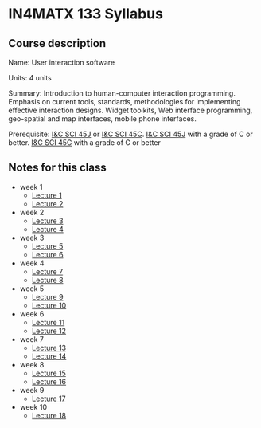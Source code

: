 # IN4MATX 133 Syllabus

## Course description

Name: User interaction software

Units: 4 units

Summary: Introduction to human-computer interaction programming. Emphasis on current tools, standards, methodologies for implementing effective interaction designs. Widget toolkits, Web interface programming, geo-spatial and map interfaces, mobile phone interfaces.

Prerequisite: [I&C SCI 45J](https://catalogue.uci.edu/search/?P=I%26C%20SCI%2045J "I&C SCI 45J") or [I&C SCI 45C](https://catalogue.uci.edu/search/?P=I%26C%20SCI%2045C "I&C SCI 45C"). [I&C SCI 45J](https://catalogue.uci.edu/search/?P=I%26C%20SCI%2045J "I&C SCI 45J") with a grade of C or better. [I&C SCI 45C](https://catalogue.uci.edu/search/?P=I%26C%20SCI%2045C "I&C SCI 45C") with a grade of C or better

## Notes for this class

- week 1
	- [Lecture 1](./week1/lecture-1.md)
	- [Lecture 2](./week1/lecture-2.md)
- week 2
	- [Lecture 3](./week2/lecture-3.md)
	- [Lecture 4](./week2/lecture-4.md)
- week 3
	- [Lecture 5](./week3/lecture-5.md)
	- [Lecture 6](./week3/lecture-6.md)
- week 4
	- [Lecture 7](./week4/lecture-7.md)
	- [Lecture 8](./week4/lecture-8.md)
- week 5
	- [Lecture 9](./week5/lecture-9.md)
	- [Lecture 10](./week5/lecture-10.md)
- week 6
    - [Lecture 11](./week6/lecture-11.md)
    - [Lecture 12](./week6/lecture-12.md)
- week 7
    - [Lecture 13](./week7/lecture-13.md)
    - [Lecture 14](./week7/lecture-14.md)
- week 8
    - [Lecture 15](./week8/lecture-15.md)
    - [Lecture 16](./week8/lecture-16.md)
- week 9
    - [Lecture 17](./week9/lecture-17.md)
- week 10
    - [Lecture 18](./week10/lecture-18.md)
